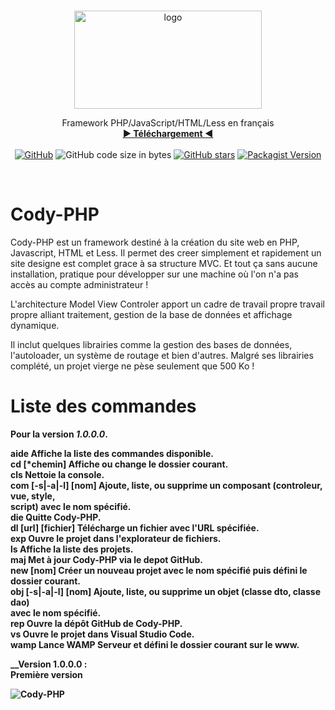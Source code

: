 <br>
<p align="center">
    <img src="https://github.com/TheRake66/Cody-PHP/blob/main/images/logo.png" alt="logo" width=300 height=157>
<p align="center">
Framework PHP/JavaScript/HTML/Less en français
<br>
<a href="https://TheRake66.github.io/Cody-PHP-documentation/"><strong>► Téléchargement ◄</strong></a>
<br>
<br>
<a href="https://github.com/TheRake66/Cody-PHP/blob/master/LICENSE.md"><img alt="GitHub" src="https://img.shields.io/github/license/TheRake66/Cody-PHP"></a>
<img alt="GitHub code size in bytes" src="https://img.shields.io/github/languages/code-size/TheRake66/Cody-PHP">
<a href="https://github.com/TheRake66/Cody-PHP/stargazers"><img alt="GitHub stars" src="https://img.shields.io/github/stars/TheRake66/Cody-PHP"></a>
<a href="https://packagist.org/packages/TheRake66/Cody-PHP"><img alt="Packagist Version" src="https://img.shields.io/packagist/v/TheRake66/Cody-PHP?color=green"></a>
</p>
</p>
<br>



# Cody-PHP
Cody-PHP est un framework destiné à la création du site web en PHP, Javascript, HTML et Less.
Il permet des creer simplement et rapidement un site designe est complet grace à sa structure MVC.
Et tout ça sans aucune installation, pratique pour développer sur une machine où l'on n'a pas accès au compte administrateur !

L'architecture Model View Controler apport un cadre de travail propre travail propre alliant traitement, gestion de la base de données et affichage dynamique.

Il inclut quelques librairies comme la gestion des bases de données, l'autoloader, un système de routage et bien d'autres. Malgré ses librairies complété, un projet vierge ne pèse seulement que 500 Ko !


<h1>Liste des commandes</h1>

<b>Pour la version _1.0.0.0_.<b/><br/>
<p>
aide                            Affiche la liste des commandes disponible.<br/>
cd [*chemin]                    Affiche ou change le dossier courant.<br/>
cls                             Nettoie la console.<br/>
com [-s|-a|-l] [nom]            Ajoute, liste, ou supprime un composant (controleur, vue, style,<br/>
                                script) avec le nom spécifié.<br/>
die                             Quitte Cody-PHP.<br/>
dl [url] [fichier]              Télécharge un fichier avec l'URL spécifiée.<br/>
exp                             Ouvre le projet dans l'explorateur de fichiers.<br/>
ls                              Affiche la liste des projets.<br/>
maj                             Met à jour Cody-PHP via le depot GitHub.<br/>
new [nom]                       Créer un nouveau projet avec le nom spécifié puis défini le dossier courant.<br/>
obj [-s|-a|-l] [nom]            Ajoute, liste, ou supprime un objet (classe dto, classe dao)<br/>
                                avec le nom spécifié.<br/>
rep                             Ouvre la dépôt GitHub de Cody-PHP.<br/>
vs                              Ouvre le projet dans Visual Studio Code.<br/>
wamp                            Lance WAMP Serveur et défini le dossier courant sur le www.<br/>
</p>


__Version 1.0.0.0 :<br/> Première version  

![Cody-PHP](https://raw.githubusercontent.com/TheRake66/Cody-PHP/main/images/screenshot.png)